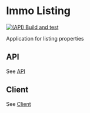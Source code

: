 # Immo Listing

[![(API) Build and test](https://github.com/alopes2/immo-listing/actions/workflows/build.yml/badge.svg)](https://github.com/alopes2/immo-listing/actions/workflows/build.yml)

Application for listing properties

## API

See [API](src/api/README.md)

## Client

See [Client](src/client/README.md)